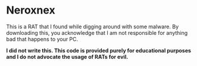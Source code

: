 # Neroxnex

This is a RAT that I found while digging around with some malware. By downloading this, you acknowledge that I am not responsible for anything bad that happens to your PC.

**I did not write this. This code is provided purely for educational purposes and I do not advocate the usage of RATs for evil.**